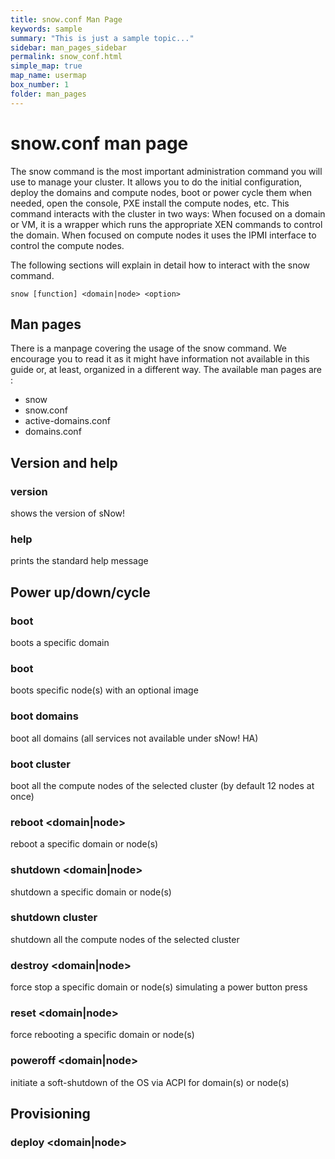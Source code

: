 ```yaml
---
title: snow.conf Man Page
keywords: sample
summary: "This is just a sample topic..."
sidebar: man_pages_sidebar
permalink: snow_conf.html
simple_map: true
map_name: usermap
box_number: 1
folder: man_pages
---
```

# snow.conf man page
The snow command is the most important administration command you will use to manage your cluster. It allows you to do the initial configuration, deploy the domains and compute nodes, boot or power cycle them when needed, open the console, PXE install the compute nodes, etc. This command interacts with the cluster in two ways:
When focused on a domain or VM, it is a wrapper which runs the appropriate XEN commands to control the domain.
When focused on compute nodes it uses the IPMI interface to control the compute nodes.

The following sections will explain in detail how to interact with the snow command.

```
snow [function] <domain|node> <option>
```

## Man pages
There is a manpage covering the usage of the snow command. We encourage you to read it as it might have information not available in this guide or, at least, organized in a different way. The available man pages are :
* snow
* snow.conf
* active-domains.conf
* domains.conf

## Version and help
### version
shows the version of sNow!
### help
prints the standard help message

## Power up/down/cycle
### boot <domain>
boots a specific domain
### boot <node>  <image> 
boots specific node(s) with an optional image
### boot domains
boot all domains (all services not available under sNow! HA)
### boot cluster <clustername>
boot all the compute nodes of the selected cluster (by default 12 nodes at once)
### reboot <domain|node>
reboot a specific domain or node(s)
### shutdown <domain|node>
shutdown a specific domain or node(s)
### shutdown cluster <clustername>
shutdown all the compute nodes of the selected cluster
### destroy <domain|node>
force stop a specific domain or node(s) simulating a power button press
### reset <domain|node>
force rebooting a specific domain or node(s)
### poweroff <domain|node>
initiate a soft-shutdown of the OS via ACPI for domain(s) or node(s)

## Provisioning
### deploy <domain|node> <template> <force>
deploy a specific domain/node (optional: with specific template or force deploying existing domain/server)
### add node <node> [--option value]
adds a new node in the sNow! database. Available options: cluster, image, template, install_repo, console_options
### set node <node> [--option value]
sets parameters in the node description. Available options: cluster, image, template, install_repo, console_options
### clone template <old> <new> <description>
creates a new template based on an existing one
### clone image <old> <new> <description>
creates a new image based on an existing one
### clone node <node> <image> <type>
creates an image to boot the compute nodes diskless. Available types (nfsroot, stateless).
### remove domain <domain>
removes an existing domain deployed with sNow!
### remove node <node>
removes an existing node from sNow! configuration
### remove template <template>
removes an existing template
### remove image <image>
removes an existing image
### list domains
list the current domains (services) and their status
### list templates
list the templates installed in the system
### list nodes
list the available compute nodes and their status
### list roles
list the available roles for domains (services)
### list images
list the images generated or downloaded
### show nodes <node>
shows the node(s) configuration.

## Console
### console <domain|node>
console access to specific domain or node
* Use ENTER followed by ```~.``` to exit an IPMI (compute node) console.
* Use ```<CTRL> ]``` to exit a XEN (VM) console.

NOTE: The SSH sessions capture the ```~``` char, so if you are in a situation like:

```
ssh snow01
snow console n001
```
To exit the console you will need an additional ~ for each SSH session. In this case:
```~~.```


## Update sNow!
### update tools
updates the sNow! Tools
## update configspace
updates configuration files from the private Git repository
### update template
updates the sNow! image used to create new domains

## Configuration
### init
initiates the system configuration according to the parameters defined in snow.conf and active-domains.conf
### config
dumps the information available in snow.conf and domains.conf. Use it to keep track of changes.
### update firewall
updates the default sNow! firewall rules (only for sNow! with public IP address and internal DMZ)
### chroot <image>
provides chroot environment inside a read-only nfsroot image. The prompt provided by this command also shows that the shell session is allocated inside a particular image chroot. In order to exit from this environment, type exit or press ```Ctrl+d```.

{% include links.html %}
